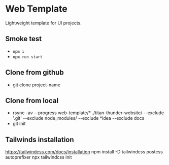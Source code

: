 # Web Template
Lightweight template for UI projects.

## Smoke test
- `npm i`
- `npm run start`

## Clone from github
- git clone <repo url> project-name

## Clone from local
- rsync -av --progress web-template/* ./titan-thunder-website/ --exclude '.git' --exclude node_modules/ --exclude *idea --exclude docs
- git init

## Tailwinds installation
https://tailwindcss.com/docs/installation
npm install -D tailwindcss postcss autoprefixer
npx tailwindcss init